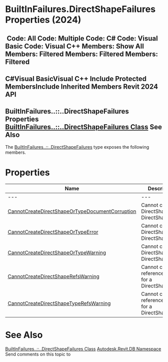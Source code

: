 # BuiltInFailures.DirectShapeFailures Properties (2024)

﻿
 Code: All Code: Multiple Code: C# Code: Visual Basic Code: Visual C++  Members: Show All Members: Filtered Members: Filtered Members: Filtered   
---  
C#Visual BasicVisual C++
Include Protected MembersInclude Inherited Members
Revit 2024 API  
---  
BuiltInFailures..::..DirectShapeFailures Properties  
[BuiltInFailures..::..DirectShapeFailures Class](04a81184-539d-3f62-561b-6fdb5aa151aa.md "BuiltInFailures.DirectShapeFailures Class") See Also  
---  
The [BuiltInFailures..::..DirectShapeFailures](04a81184-539d-3f62-561b-6fdb5aa151aa.md "BuiltInFailures.DirectShapeFailures Class") type exposes the following members.
# Properties
| Name | Description |
| --- | --- |
| --- | --- | --- |
| [CannotCreateDirectShapeOrTypeDocumentCorruption](ed2843b8-106f-6ef4-0b53-e89a7998e56b.md "CannotCreateDirectShapeOrTypeDocumentCorruption Property") | Cannot create a DirectShape or DirectShapeType. |
| [CannotCreateDirectShapeOrTypeError](18bd4a61-4643-e9cb-51de-297b6c0597d0.md "CannotCreateDirectShapeOrTypeError Property") | Cannot create a DirectShape or DirectShapeType. |
| [CannotCreateDirectShapeOrTypeWarning](db00a48a-7638-71ff-6533-9f8420f53ab6.md "CannotCreateDirectShapeOrTypeWarning Property") | Cannot create a DirectShape or DirectShapeType. |
| [CannotCreateDirectShapeRefsWarning](c87ca8f8-a230-2029-3913-b6f1e057f962.md "CannotCreateDirectShapeRefsWarning Property") | Cannot create reference objects for a DirectShape. |
| [CannotCreateDirectShapeTypeRefsWarning](14d49d5b-f870-7ca9-733b-20a73cfa8f3a.md "CannotCreateDirectShapeTypeRefsWarning Property") | Cannot create reference objects for a DirectShapeType. |

# See Also
[BuiltInFailures..::..DirectShapeFailures Class](04a81184-539d-3f62-561b-6fdb5aa151aa.md "BuiltInFailures.DirectShapeFailures Class")
[Autodesk.Revit.DB Namespace](87546ba7-461b-c646-cbb1-2cb8f5bff8b2.md "Autodesk.Revit.DB Namespace")
Send comments on this topic to 